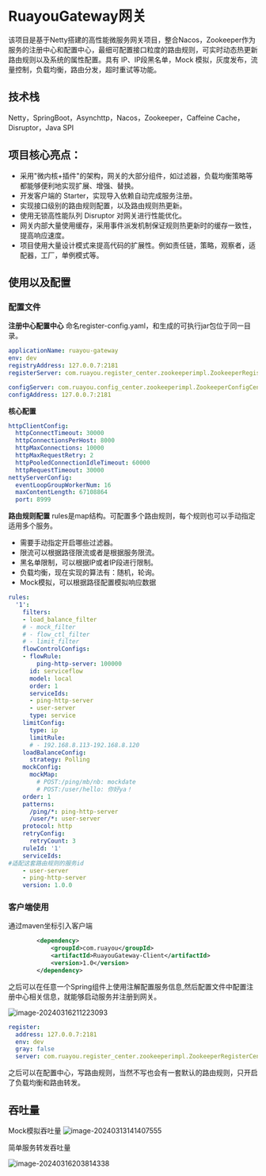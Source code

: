 # RuayouGateway网关

该项目是基于Netty搭建的高性能微服务网关项目，整合Nacos，Zookeeper作为服务的注册中心和配置中心，最细可配置接口粒度的路由规则，可实时动态热更新路由规则以及系统的属性配置。具有 IP、IP段黑名单，Mock 模拟，灰度发布，流量控制，负载均衡，路由分发，超时重试等功能。

## 技术栈

Netty，SpringBoot，Asynchttp，Nacos，Zookeeper，Caffeine Cache，Disruptor，Java SPI

## 项目核心亮点：

- 采用"微内核+插件"的架构，网关的大部分组件，如过滤器，负载均衡策略等都能够便利地实现扩展、增强、替换。
- 开发客户端的 Starter，实现导入依赖自动完成服务注册。
- 实现接口级别的路由规则配置，以及路由规则热更新。
- 使用无锁高性能队列 Disruptor 对网关进行性能优化。
- 网关内部大量使用缓存，采用事件派发机制保证规则热更新时的缓存一致性，提高响应速度。
- 项目使用大量设计模式来提高代码的扩展性。例如责任链，策略，观察者，适配器，工厂，单例模式等。



## 使用以及配置

### 配置文件
**注册中心配置中心**
命名register-config.yaml，和生成的可执行jar包位于同一目录。
````yaml
applicationName: ruayou-gateway
env: dev
registryAddress: 127.0.0.7:2181
registerServer: com.ruayou.register_center.zookeeperimpl.ZookeeperRegisterCenter

configServer: com.ruayou.config_center.zookeeperimpl.ZookeeperConfigCenter
configAddress: 127.0.0.7:2181
````

**核心配置**

````yaml
httpClientConfig:
  httpConnectTimeout: 30000
  httpConnectionsPerHost: 8000
  httpMaxConnections: 10000
  httpMaxRequestRetry: 2
  httpPooledConnectionIdleTimeout: 60000
  httpRequestTimeout: 30000
nettyServerConfig:
  eventLoopGroupWorkerNum: 16
  maxContentLength: 67108864
  port: 8999
````

**路由规则配置**
rules是map结构。可配置多个路由规则，每个规则也可以手动指定适用多个服务。

- 需要手动指定开启哪些过滤器。
- 限流可以根据路径限流或者是根据服务限流。
- 黑名单限制，可以根据IP或者IP段进行限制。
- 负载均衡，现在实现的算法有：随机，轮询。
- Mock模拟，可以根据路径配置模拟响应数据

````yaml
rules:
  '1':
    filters:
    - load_balance_filter
    # - mock_filter
    # - flow_ctl_filter
    # - limit_filter
    flowControlConfigs:
    - flowRule:
        ping-http-server: 100000
      id: serviceflow
      model: local
      order: 1
      serviceIds:
      - ping-http-server
      - user-server
      type: service
    limitConfig:
      type: ip
      limitRule:
      # - 192.168.8.113-192.168.8.120
    loadBalanceConfig:
      strategy: Polling
    mockConfig:
      mockMap:
        # POST:/ping/mb/nb: mockdate
        # POST:/user/hello: 你好ya！
    order: 1
    patterns:
      /ping/*: ping-http-server
      /user/*: user-server
    protocol: http
    retryConfig:
      retryCount: 3
    ruleId: '1'
    serviceIds:
#适配这套路由规则的服务id
    - user-server
    - ping-http-server
    version: 1.0.0
````



### 客户端使用

通过maven坐标引入客户端
````xml
        <dependency>
            <groupId>com.ruayou</groupId>
            <artifactId>RuayouGateway-Client</artifactId>
            <version>1.0</version>
        </dependency>
````

之后可以在任意一个Spring组件上使用注解配置服务信息,然后配置文件中配置注册中心相关信息，就能够启动服务并注册到网关。

![image-20240316211223093](https://cdn.jsdelivr.net/gh/YuanErya/pictures@main/img/202403162112137.png)

````yaml
register:
  address: 127.0.0.7:2181
  env: dev
  gray: false
  server: com.ruayou.register_center.zookeeperimpl.ZookeeperRegisterCenter
````

之后可以在配置中心，写路由规则，当然不写也会有一套默认的路由规则，只开启了负载均衡和路由转发。



## 吞吐量

Mock模拟吞吐量
![image-20240313141407555](https://cdn.jsdelivr.net/gh/YuanErya/pictures@main/img/202403131414604.png)

简单服务转发吞吐量

![image-20240316203814338](https://cdn.jsdelivr.net/gh/YuanErya/pictures@main/img/202403162038482.png)
